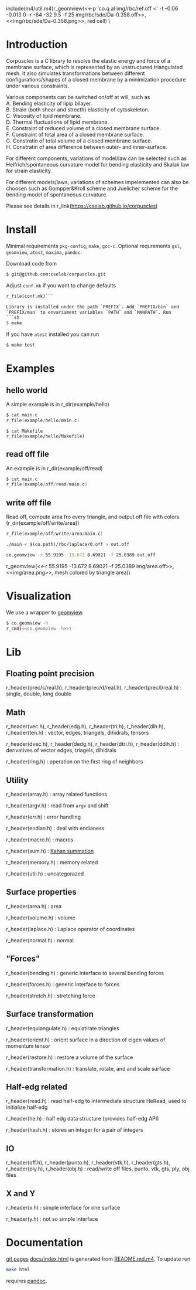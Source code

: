 include(m4/util.m4)r_geomview(<<-p 'co.q al img/rbc/ref.off <' -t -0.06 -0.013 0 -r -64 -32 9.5 -f 25 img/rbc/sde/Da-0.358.off>>,
<<img/rbc/sde/Da-0.358.png>>,
red cell)
\

# Introduction
Corpuscles is a C library to resolve the elastic energy and force
of a membrane surface, which is represented by an unstructured triangulated mesh.
It also simulates transformations between different configurations/shapes
of a closed membrane by a minimization procedure
under various constraints.

Various components can be switched on/off at will, such as<br>
A. Bending elasticity of lipip bilayer.<br>
B. Strain (both shear and strecth) elasticity of cytoskeleton.<br>
C. Viscosity of lipid membrane.<br>
D. Thermal fluctuations of lipid membrane.<br>
E. Constraint of reduced volume of a closed membrane surface.<br>
F. Constraint of total area of a closed membrane surface.<br>
G. Constratin of total volume of a closed membrane surface.<br>
H.  Constratin of area difference between outer- and inner-surface.<br>

For different components, variations of model/law can be selected
such as Helfrich/spontaneous curvature model for bending elasticity
and Skalak law for strain elasticity.

For different models/laws, variations of schemes impelemented
can also be choosen such as Gompper&Kroll scheme
and Juelicher scheme for the bending model of spontaneous curvature.

Please see details in r_link(https://cselab.github.io/corpuscles)

# Install
Minimal requirements `pkg-config`, `make`, `gcc-c`. Optional
requrements `gsl`, `geomview`, `atest`, `maxima`, `pandoc`.

Download code from
```sh
$ git@github.com:cselab/corpuscles.git
```

Adjust `conf.mk` if you want to change defaults

```makefile
r_file(conf.mk)```

Library is installed under the path `PREFIX`. Add `PREFIX/bin` and
`PREFIX/man` to envariament variables `PATH` and `MANPATH`. Run
```sh
$ make
```

If you have `atest` installed you can run
```sh
$ make test
```

# Examples

## hello world

A simple example is in r_dir(example/hello)

```c
$ cat main.c
r_file(example/hello/main.c)
```

```make
$ cat Makefile
r_file(example/hello/Makefile)
```

## read off file

An example is in r_dir(example/off/read)

```c
$ cat main.c
r_file(example/off/read/main.c)
```

## write off file

Read off, compute area fro every triangle, and output off file with colors (r_dir(example/off/write/area))

```c
r_file(example/off/write/area/main.c)
```
```sh
./main < $(co.path)/rbc/laplace/0.off > out.off
```

```sh
co.geomview -r 55.9195 -13.672 8.69021 -f 25.0389 out.off
```
r_geomview(<<-r 55.9195 -13.672 8.69021 -f 25.0389 img/area.off>>,
<<img/area.png>>,
mesh colored by triangle area)\

# Visualization

We use a wrapper to [geomview](http://geomview.org).

```sh
$ co.geomview -h
r_cmd(<<co.geomview -h>>)
```

# Lib

## Floating point precision

r_header(prec/s/real.h), r_header(prec/d/real.h), r_header(prec/l/real.h)
:   single, double, long double

## Math

r_header(vec.h), r_header(edg.h), r_header(tri.h), r_header(dih.h), r_header(ten.h)
: vector, edges, triangels, dihidrals, tensors

r_header(dvec.h), r_header(dedg.h), r_header(dtri.h), r_header(ddih.h)
: derivatives of vector edges, triagels, dihidrals

r_header(ring.h)
: operation on the first ring of neighbors

## Utility

r_header(array.h)
:  array related functions

r_header(argv.h)
:  read from `argv` and shift

r_header(err.h)
:   error handling

r_header(endian.h)
:   deal with endianess

r_header(macro.h)
:   macros

r_header(sum.h)
:   [Kahan summation](en.wikipedia.org/wiki/Kahan_summation_algorithm)

r_header(memory.h)
:   memory related

r_header(util.h)
:   uncategorazed

## Surface properties

r_header(area.h)
:   area

r_header(volume.h)
:   volume

r_header(laplace.h)
:   Laplace operator of coordinates

r_header(normal.h)
:   normal

## "Forces"

r_header(bending.h)
:   generic interface to several bending forces

r_header(forces.h)
:   generic interface to forces

r_header(stretch.h)
:   stretching force

## Surface transformation

r_header(equiangulate.h)
:   equlatirate triangles

r_header(orient.h)
:   orient surface in a direction of eigen values of momentum tensor

r_header(restore.h)
:  restore a volume of the surface

r_header(transformation.h)
:  translate, rotate, and and scale surface

## Half-edg related

r_header(read.h)
:   read half-edg to intermediate structure HeRead, used to initialize half-edg

r_header(he.h)
:   half edg data structure (provides half-edg API)

r_header(hash.h)
:   stores an integer for a pair of integers

## IO

r_header(off.h), r_header(punto.h), r_header(vtk.h), r_header(gts.h), r_header(ply.h), r_header(obj.h)
:   read/write off files, punto, vtk, gts, ply, obj files

## X and Y

r_header(x.h)
:   simple interface for one surface

r_header(y.h)
:   not so simple interface

# Documentation

[git pages](https://cselab.github.io/corpuscles)
[docs/index.html](docs/index.html) is generated from
[README.md.m4](README.md.m4). To update run

``` sh
make html
```

requires [pandoc](http://pandoc.org).
